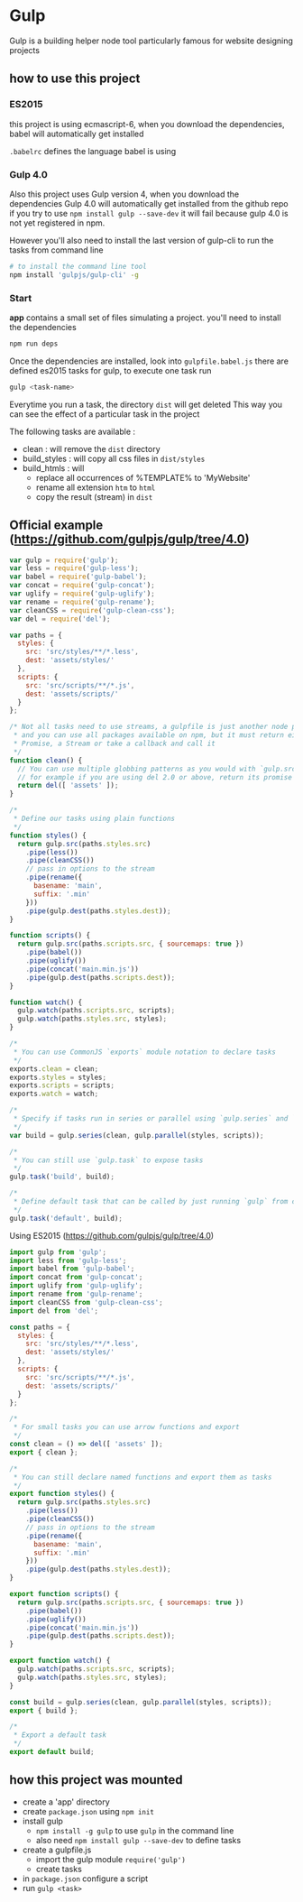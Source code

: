 # Gulp

Gulp is a building helper node tool particularly famous for website designing projects

## how to use this project

### ES2015

this project is using ecmascript-6, when you download the dependencies, babel will automatically get installed

`.babelrc` defines the language babel is using

### Gulp 4.0

Also this project uses Gulp version 4, 
when you download the dependencies Gulp 4.0 will automatically get installed from the github repo
if you try to use `npm install gulp --save-dev` it will fail because gulp 4.0 is not yet registered in npm.

However you'll also need to install the last version of gulp-cli to run the tasks from command line
```sh
# to install the command line tool
npm install 'gulpjs/gulp-cli' -g
```

### Start

**app** contains a small set of files simulating a project.
you'll need to install the dependencies

```sh
npm run deps
```

Once the dependencies are installed, look into `gulpfile.babel.js`
there are defined es2015 tasks for gulp, to execute one task
run

```sh
gulp <task-name>
```

Everytime you run a task, the directory `dist` will get deleted
This way you can see the effect of a particular task in the project

The following tasks are available :

- clean : will remove the `dist` directory
- build_styles : will copy all css files in `dist/styles`
- build_htmls : will
    - replace all occurrences of %TEMPLATE% to 'MyWebsite'
    - rename all extension `htm` to `html`
    - copy the result (stream) in `dist`


## Official example (https://github.com/gulpjs/gulp/tree/4.0)


```js
var gulp = require('gulp');
var less = require('gulp-less');
var babel = require('gulp-babel');
var concat = require('gulp-concat');
var uglify = require('gulp-uglify');
var rename = require('gulp-rename');
var cleanCSS = require('gulp-clean-css');
var del = require('del');

var paths = {
  styles: {
    src: 'src/styles/**/*.less',
    dest: 'assets/styles/'
  },
  scripts: {
    src: 'src/scripts/**/*.js',
    dest: 'assets/scripts/'
  }
};

/* Not all tasks need to use streams, a gulpfile is just another node program
 * and you can use all packages available on npm, but it must return either a
 * Promise, a Stream or take a callback and call it
 */
function clean() {
  // You can use multiple globbing patterns as you would with `gulp.src`,
  // for example if you are using del 2.0 or above, return its promise
  return del([ 'assets' ]);
}

/*
 * Define our tasks using plain functions
 */
function styles() {
  return gulp.src(paths.styles.src)
    .pipe(less())
    .pipe(cleanCSS())
    // pass in options to the stream
    .pipe(rename({
      basename: 'main',
      suffix: '.min'
    }))
    .pipe(gulp.dest(paths.styles.dest));
}

function scripts() {
  return gulp.src(paths.scripts.src, { sourcemaps: true })
    .pipe(babel())
    .pipe(uglify())
    .pipe(concat('main.min.js'))
    .pipe(gulp.dest(paths.scripts.dest));
}

function watch() {
  gulp.watch(paths.scripts.src, scripts);
  gulp.watch(paths.styles.src, styles);
}

/*
 * You can use CommonJS `exports` module notation to declare tasks
 */
exports.clean = clean;
exports.styles = styles;
exports.scripts = scripts;
exports.watch = watch;

/*
 * Specify if tasks run in series or parallel using `gulp.series` and `gulp.parallel`
 */
var build = gulp.series(clean, gulp.parallel(styles, scripts));

/*
 * You can still use `gulp.task` to expose tasks
 */
gulp.task('build', build);

/*
 * Define default task that can be called by just running `gulp` from cli
 */
gulp.task('default', build);
```


Using ES2015 (https://github.com/gulpjs/gulp/tree/4.0)

```js
import gulp from 'gulp';
import less from 'gulp-less';
import babel from 'gulp-babel';
import concat from 'gulp-concat';
import uglify from 'gulp-uglify';
import rename from 'gulp-rename';
import cleanCSS from 'gulp-clean-css';
import del from 'del';

const paths = {
  styles: {
    src: 'src/styles/**/*.less',
    dest: 'assets/styles/'
  },
  scripts: {
    src: 'src/scripts/**/*.js',
    dest: 'assets/scripts/'
  }
};

/*
 * For small tasks you can use arrow functions and export
 */
const clean = () => del([ 'assets' ]);
export { clean };

/*
 * You can still declare named functions and export them as tasks
 */
export function styles() {
  return gulp.src(paths.styles.src)
    .pipe(less())
    .pipe(cleanCSS())
    // pass in options to the stream
    .pipe(rename({
      basename: 'main',
      suffix: '.min'
    }))
    .pipe(gulp.dest(paths.styles.dest));
}

export function scripts() {
  return gulp.src(paths.scripts.src, { sourcemaps: true })
    .pipe(babel())
    .pipe(uglify())
    .pipe(concat('main.min.js'))
    .pipe(gulp.dest(paths.scripts.dest));
}

export function watch() {
  gulp.watch(paths.scripts.src, scripts);
  gulp.watch(paths.styles.src, styles);
}

const build = gulp.series(clean, gulp.parallel(styles, scripts));
export { build };

/*
 * Export a default task
 */
export default build;
```




## how this project was mounted

- create a 'app' directory
- create `package.json` using `npm init`
- install gulp
  - `npm install -g gulp` to use `gulp` in the command line
  - also need `npm install gulp --save-dev` to define tasks
- create a gulpfile.js
  - import the gulp module `require('gulp')`
  - create tasks
- in `package.json` configure a script
- run `gulp <task>`